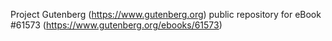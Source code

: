 Project Gutenberg (https://www.gutenberg.org) public repository for eBook #61573 (https://www.gutenberg.org/ebooks/61573)
